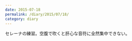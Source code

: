 ```yaml
---
date: 2015-07-18
permalink: /diary/2015/07/18/
category: diary
---
```


セレーナの練習。空腹で吹くと肝心な音符に全然集中できない。